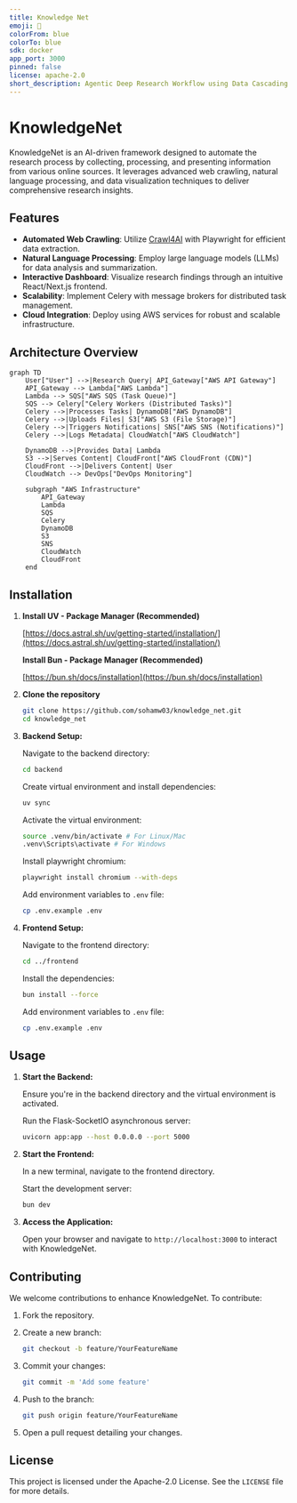 ```yaml
---
title: Knowledge Net
emoji: 🏢
colorFrom: blue
colorTo: blue
sdk: docker
app_port: 3000
pinned: false
license: apache-2.0
short_description: Agentic Deep Research Workflow using Data Cascading
---
```


# KnowledgeNet

KnowledgeNet is an AI-driven framework designed to automate the research process by collecting, processing, and presenting information from various online sources. It leverages advanced web crawling, natural language processing, and data visualization techniques to deliver comprehensive research insights.

## Features

- **Automated Web Crawling**: Utilize [Crawl4AI](https://github.com/sohamw03/Crawl4AI) with Playwright for efficient data extraction.
- **Natural Language Processing**: Employ large language models (LLMs) for data analysis and summarization.
- **Interactive Dashboard**: Visualize research findings through an intuitive React/Next.js frontend.
- **Scalability**: Implement Celery with message brokers for distributed task management.
- **Cloud Integration**: Deploy using AWS services for robust and scalable infrastructure.

## Architecture Overview

```mermaid
graph TD
    User["User"] -->|Research Query| API_Gateway["AWS API Gateway"]
    API_Gateway --> Lambda["AWS Lambda"]
    Lambda --> SQS["AWS SQS (Task Queue)"]
    SQS --> Celery["Celery Workers (Distributed Tasks)"]
    Celery -->|Processes Tasks| DynamoDB["AWS DynamoDB"]
    Celery -->|Uploads Files| S3["AWS S3 (File Storage)"]
    Celery -->|Triggers Notifications| SNS["AWS SNS (Notifications)"]
    Celery -->|Logs Metadata| CloudWatch["AWS CloudWatch"]

    DynamoDB -->|Provides Data| Lambda
    S3 -->|Serves Content| CloudFront["AWS CloudFront (CDN)"]
    CloudFront -->|Delivers Content| User
    CloudWatch --> DevOps["DevOps Monitoring"]

    subgraph "AWS Infrastructure"
        API_Gateway
        Lambda
        SQS
        Celery
        DynamoDB
        S3
        SNS
        CloudWatch
        CloudFront
    end
```

## Installation

1.  **Install UV - Package Manager (Recommended)**

    [https://docs.astral.sh/uv/getting-started/installation/](https://docs.astral.sh/uv/getting-started/installation/)

    **Install Bun - Package Manager (Recommended)**

    [https://bun.sh/docs/installation](https://bun.sh/docs/installation)

2.  **Clone the repository**

    ```bash
    git clone https://github.com/sohamw03/knowledge_net.git
    cd knowledge_net
    ```

3.  **Backend Setup:**

    Navigate to the backend directory:

    ```bash
    cd backend
    ```

    Create virtual environment and install dependencies:
    ```bash
    uv sync
    ```

    Activate the virtual environment:
    ```bash
    source .venv/bin/activate # For Linux/Mac
    .venv\Scripts\activate # For Windows
    ```

    Install playwright chromium:
    ```bash
    playwright install chromium --with-deps
    ```

    Add environment variables to `.env` file:
    ```bash
    cp .env.example .env
    ```


3.  **Frontend Setup:**

    Navigate to the frontend directory:
    ```bash
    cd ../frontend
    ```

    Install the dependencies:
    ```bash
    bun install --force
    ```

    Add environment variables to `.env` file:
    ```bash
    cp .env.example .env

## Usage

1.  **Start the Backend:**

    Ensure you're in the backend directory and the virtual environment is activated.

    Run the Flask-SocketIO asynchronous server:
    ```bash
    uvicorn app:app --host 0.0.0.0 --port 5000
    ```

2.  **Start the Frontend:**

    In a new terminal, navigate to the frontend directory.

    Start the development server:

    ```bash
    bun dev
    ```

3.  **Access the Application:**

    Open your browser and navigate to `http://localhost:3000` to interact with KnowledgeNet.

## Contributing

We welcome contributions to enhance KnowledgeNet. To contribute:

1.  Fork the repository.
2.  Create a new branch:

    ```bash
    git checkout -b feature/YourFeatureName
    ```

3.  Commit your changes:

    ```bash
    git commit -m 'Add some feature'
    ```

4.  Push to the branch:

    ```bash
    git push origin feature/YourFeatureName
    ```

5.  Open a pull request detailing your changes.

## License

This project is licensed under the Apache-2.0 License. See the `LICENSE` file for more details.
